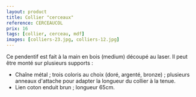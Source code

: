 ```yaml
---
layout: product
title: Collier "cerceaux"
reference: CERCEAUCOL
prix: 16
tags: [collier, cerceau, mdf]
images: [colliers-23.jpg, colliers-12.jpg]
---
```

Ce pendentif est fait à la main en bois (medium) découpé au laser. Il peut être monté sur plusieurs supports :

- Chaîne métal ; trois coloris au choix (doré, argenté, bronze) ; plusieurs anneaux d'attache pour adapter la longueur du collier à la tenue. </li>
- Lien coton enduit brun ; longueur 65cm.